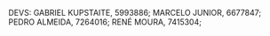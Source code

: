 DEVS:
GABRIEL KUPSTAITE, 	5993886;
MARCELO JUNIOR, 	6677847;
PEDRO ALMEIDA, 		7264016;
RENÉ MOURA, 		7415304;